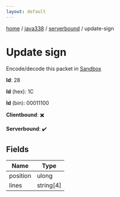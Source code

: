 ```yaml
---
layout: default
---
```


[home](/)  /  [java338](/protocol/java338)  /  [serverbound](/protocol/java338/serverbound)  /  update-sign

# Update sign

Encode/decode this packet in [Sandbox](../../../sandbox/java338#Serverbound.UpdateSign)

**Id**: 28

**Id** (hex): 1C

**Id** (bin): 00011100

**Clientbound**: ✖️

**Serverbound**: ✔️

## Fields

Name | Type
---|---
position | ulong
lines | string[4]
